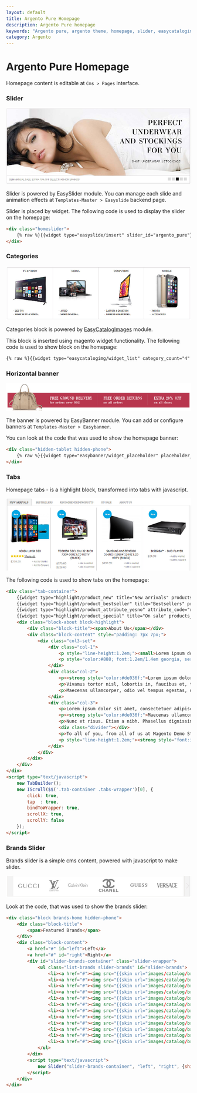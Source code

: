 ```yaml
---
layout: default
title: Argento Pure Homepage
description: Argento Pure homepage
keywords: "Argento pure, argento theme, homepage, slider, easycatalogimages, tabs, highlight, banner"
category: Argento
---
```


# Argento Pure Homepage

Homepage content is editable at `Cms > Pages` interface.

### Slider

![Homepage](/images/argento/pure/slider.jpg)

Slider is powered by EasySlider module. You can manage each slide and animation
effects at `Templates-Master > Easyslide` backend page.

Slider is placed by widget. The following code is used to display
the slider on the homepage:

```html
<div class="homeslider">
    {% raw %}{{widget type="easyslide/insert" slider_id="argento_pure"}}{% endraw %}
</div>
```

### Categories

![Categories](/images/argento/pure/categories.jpg)

Categories block is powered by [EasyCatalogImages](/m1/easycatalogimages/) module.

This block is inserted using magento widget functionality. The following code
is used to show block on the homepage:

```html
{% raw %}{{widget type="easycatalogimg/widget_list" category_count="4" column_count="4" show_image="1" resize_image="1" image_width="180" image_height="180" subcategory_count="1" template="tm/easycatalogimg/list.phtml"}}
```

### Horizontal banner

![Banner](/images/argento/pure/homepage-banner.jpg)

The banner is powered by EasyBanner module. You can add or configure banners at
`Templates-Master > Easybanner`.

You can look at the code that was used to show the homepage banner:

```html
<div class="hidden-tablet hidden-phone">
    {% raw %}{{widget type="easybanner/widget_placeholder" placeholder_name="argento-home-content"}}{% endraw %}
</div>
```

### Tabs

Homepage tabs - is a highlight block, transformed into tabs with javascript.

![Tabs](/images/argento/pure/homepage-tabs.jpg)

The following code is used to show tabs on the homepage:

```html
<div class="tab-container">
    {{widget type="highlight/product_new" title="New arrivals" products_count="12" column_count="4" template="tm/highlight/product/grid.phtml" class_name="highlight-new" page_title="All new products &raquo;"}}
    {{widget type="highlight/product_bestseller" title="Bestsellers" products_count="12" column_count="4" template="tm/highlight/product/grid.phtml" class_name="highlight-bestsellers" page_title="All bestsellers &raquo;"}}
    {{widget type="highlight/product_attribute_yesno" attribute_code="recommended" title="Recommended products" products_count="12" column_count="4" template="tm/highlight/product/grid.phtml" class_name="highlight-attribute-recommended"}}
    {{widget type="highlight/product_special" title="On sale" products_count="12" column_count="4" template="tm/highlight/product/grid.phtml" class_name="highlight-special" page_title="All on sale products &raquo;"}}
    <div class="block-about block-highlight">
        <div class="block-title"><span>About Us</span></div>
        <div class="block-content" style="padding: 7px 7px;">
            <div class="col3-set">
                <div class="col-1">
                    <p style="line-height:1.2em;"><small>Lorem ipsum dolor sit amet, consectetuer adipiscing elit. Morbi luctus. Duis lobortis. Nulla nec velit. Mauris pulvinar erat non massa. Suspendisse tortor turpis, porta nec, tempus vitae, iaculis semper, pede.</small></p>
                    <p style="color:#888; font:1.2em/1.4em georgia, serif;">Lorem ipsum dolor sit amet, consectetuer adipiscing elit. Morbi luctus. Duis lobortis. Nulla nec velit. Mauris pulvinar erat non massa. Suspendisse tortor turpis, porta nec, tempus vitae, iaculis semper, pede. Cras vel libero id lectus rhoncus porta.</p>
                </div>
                <div class="col-2">
                    <p><strong style="color:#de036f;">Lorem ipsum dolor sit amet, consectetuer adipiscing elit. Morbi luctus. Duis lobortis. Nulla nec velit.</strong></p>
                    <p>Vivamus tortor nisl, lobortis in, faucibus et, tempus at, dui. Nunc risus. Proin scelerisque augue. Nam ullamcorper. Phasellus id massa. Pellentesque nisl. Pellentesque habitant morbi tristique senectus et netus et malesuada fames ac turpis egestas. Nunc augue. Aenean sed justo non leo vehicula laoreet. Praesent ipsum libero, auctor ac, tempus nec, tempor nec, justo. </p>
                    <p>Maecenas ullamcorper, odio vel tempus egestas, dui orci faucibus orci, sit amet aliquet lectus dolor et quam. Pellentesque consequat luctus purus. Nunc et risus. Etiam a nibh. Phasellus dignissim metus eget nisi. Vestibulum sapien dolor, aliquet nec, porta ac, malesuada a, libero. Praesent feugiat purus eget est. Nulla facilisi. Vestibulum tincidunt sapien eu velit. Mauris purus. Maecenas eget mauris eu orci accumsan feugiat. Pellentesque eget velit. Nunc tincidunt.</p>
                </div>
                <div class="col-3">
                    <p>Lorem ipsum dolor sit amet, consectetuer adipiscing elit. Morbi luctus. Duis lobortis. Nulla nec velit. Mauris pulvinar erat non massa. Suspendisse tortor turpis, porta nec, tempus vitae, iaculis semper, pede. Cras vel libero id lectus rhoncus porta. Suspendisse convallis felis ac enim. Vivamus tortor nisl, lobortis in, faucibus et, tempus at, dui. Nunc risus. Proin scelerisque augue. Nam ullamcorper </p>
                    <p><strong style="color:#de036f;">Maecenas ullamcorper, odio vel tempus egestas, dui orci faucibus orci, sit amet aliquet lectus dolor et quam. Pellentesque consequat luctus purus.</strong></p>
                    <p>Nunc et risus. Etiam a nibh. Phasellus dignissim metus eget nisi.</p>
                    <div class="divider"></div>
                    <p>To all of you, from all of us at Magento Demo Store - Thank you and Happy eCommerce!</p>
                    <p style="line-height:1.2em;"><strong style="font:italic 2em Georgia, serif;">John Doe</strong><br/><small>Some important guy</small></p>
                </div>
            </div>
        </div>
    </div>
</div>
<script type="text/javascript">
    new TabBuilder();
    new IScroll($$('.tab-container .tabs-wrapper')[0], {
        click: true,
        tap  : true,
        bindToWrapper: true,
        scrollX: true,
        scrollY: false
    });
</script>
```

### Brands Slider

Brands slider is a simple cms content, powered with javascript to make slider.

![Brands Slider](/images/argento/pure/homepage-brands-slider.jpg)

Look at the code, that was used to show the brands slider:

```html
<div class="block brands-home hidden-phone">
    <div class="block-title">
        <span>Featured Brands</span>
    </div>
    <div class="block-content">
        <a href="#" id="left">Left</a>
        <a href="#" id="right">Right</a>
        <div id="slider-brands-container" class="slider-wrapper">
            <ul class="list-brands slider-brands" id="slider-brands">
                <li><a href="#"><img src="{{skin url="images/catalog/brands/gucci.jpg"}}" alt="" width="150" height="80"/></a></li>
                <li><a href="#"><img src="{{skin url="images/catalog/brands/lv.jpg"}}" alt="" width="100" height="80"/></a></li>
                <li><a href="#"><img src="{{skin url="images/catalog/brands/ck.jpg"}}" alt="" width="130" height="80"/></a></li>
                <li><a href="#"><img src="{{skin url="images/catalog/brands/chanel.jpg"}}" alt="" width="170" height="80"/></a></li>
                <li><a href="#"><img src="{{skin url="images/catalog/brands/guess.jpg"}}" alt="" width="130" height="80"/></a></li>
                <li><a href="#"><img src="{{skin url="images/catalog/brands/versace.jpg"}}" alt="" width="145" height="80"/></a></li>
                <li><a href="#"><img src="{{skin url="images/catalog/brands/gucci.jpg"}}" alt="" width="150" height="80"/></a></li>
                <li><a href="#"><img src="{{skin url="images/catalog/brands/lv.jpg"}}" alt="" width="100" height="80"/></a></li>
                <li><a href="#"><img src="{{skin url="images/catalog/brands/ck.jpg"}}" alt="" width="130" height="80"/></a></li>
                <li><a href="#"><img src="{{skin url="images/catalog/brands/chanel.jpg"}}" alt="" width="170" height="80"/></a></li>
                <li><a href="#"><img src="{{skin url="images/catalog/brands/guess.jpg"}}" alt="" width="130" height="80"/></a></li>
                <li><a href="#"><img src="{{skin url="images/catalog/brands/versace.jpg"}}" alt="" width="145" height="80"/></a></li>
            </ul>
        </div>
        <script type="text/javascript">
            new Slider("slider-brands-container", "left", "right", {shift: 'auto'});
        </script>
    </div>
</div>
```

